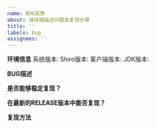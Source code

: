 ```yaml
---
name: BUG反馈
about: 请详细描述问题及复现步骤
title: ''
labels: bug
assignees: ''
---
```


**环境信息**
系统版本:
Shiro版本: 
客户端版本:
JDK版本:

**BUG描述**

**是否能够稳定复现？**

**在最新的RELEASE版本中能否复现？**

**复现方法**
